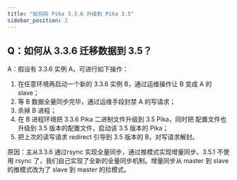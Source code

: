 ```yaml
---
title: "如何将 Pika 3.3.6 升级到 Pika 3.5"
sidebar_position: 2
---
```


## Q：如何从 3.3.6 迁移数据到 3.5？

A：假设有 3.3.6 实例 A，可进行如下操作：

1. 在任意环境再启动一个新的 3.3.6 实例 B，通过运维操作让 B 变成 A 的 slave；
2. 等 B 数据全量同步完毕，通过运维手段封禁 A 的写请求；
3. 杀掉 B 进程；
4. 在 B 进程环境把 3.3.6 Pika 二进制文件升级到 3.5 Pika，同时把 配置文件也升级到 3.5 版本的配置文件，启动该 3.5 版本的 Pika；
5. 把上次的读写请求 redirect 引导到 3.5 版本的 B，对写请求解封。

原因：主从3.3.6 通过rsync 实现全量同步，通过推模式实现增量同步。3.5.1 不使用 rsync 了，我们自己实现了全新的全量同步机制。增量同步从 master 到 slave 的推模式改为了 slave 到 master 的拉模式。